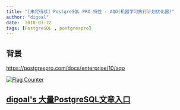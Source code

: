```yaml
---
title: "[未完待续] PostgreSQL PRO 特性 - AQO(机器学习执行计划优化器)"
author: "digoal"
date:  2018-03-22
tags: [PostgreSQL , postgrespro]
---
```

## 背景  
  
https://postgrespro.com/docs/enterprise/10/aqo
  
<a rel="nofollow" href="http://info.flagcounter.com/h9V1"  ><img src="http://s03.flagcounter.com/count/h9V1/bg_FFFFFF/txt_000000/border_CCCCCC/columns_2/maxflags_12/viewers_0/labels_0/pageviews_0/flags_0/"  alt="Flag Counter"  border="0"  ></a>  
  
  
  
  
  
  
## [digoal's 大量PostgreSQL文章入口](https://github.com/digoal/blog/blob/master/README.md "22709685feb7cab07d30f30387f0a9ae")
  
